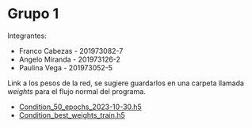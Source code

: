 # Grupo 1
Integrantes:
- Franco Cabezas - 201973082-7
- Angelo Miranda - 201973126-2
- Paulina Vega - 201973052-5

Link a los pesos de la red, se sugiere guardarlos en una carpeta llamada *weights* para el flujo normal del programa.
- [Condition_50_epochs_2023-10-30.h5](https://drive.google.com/file/d/1I63-Qb0613ciGzpQTNoWkyvI1oU8T_Jw/view?usp=sharing)
- [Condition_best_weights_train.h5](https://drive.google.com/file/d/1Yq8TiCM4L1yYIdH3Cp77NzqkLJuykgj7/view?usp=sharing)